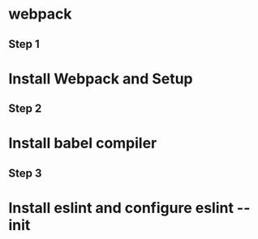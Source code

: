 # webpack

## Step 1 
# Install Webpack and Setup

## Step 2
# Install babel compiler

## Step 3
# Install eslint and configure **eslint --init**

